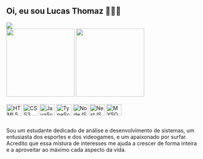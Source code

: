 
## Oi, eu sou Lucas Thomaz 🧑🏽‍💻

<div>
  <a href="https://www.linkedin.com/in/llucasthomazmcz" target="_blank"><img src="https://img.shields.io/badge/LinkedIn-0077B5?style=for-the-badge&logo=linkedin&logoColor=white" target="_blank"></a>
</div>

<div>
  <img height="180em" src="https://github-readme-stats.vercel.app/api?username=LLucasThomaz&show_icons=true&theme=dracula" />
  <img height="180em" src="https://github-readme-stats.vercel.app/api/top-langs/?username=LLucasThomaz&layout=compact&langs_count=16&theme=dracula"/>
</div>

<div style="display: inline_block"><br/>
  <img align="center" height="30" width="40" src="https://cdn.jsdelivr.net/gh/devicons/devicon/icons/html5/html5-original.svg" alt="HTML5">
  <img align="center" height="30" width="40" src="https://cdn.jsdelivr.net/gh/devicons/devicon/icons/css3/css3-original.svg" alt="CSS3">
  <img align="center" height="30" width="40" src="https://cdn.jsdelivr.net/gh/devicons/devicon/icons/javascript/javascript-original.svg" alt="JavaScript">
  <img align="center" height="30" width="40" src="https://cdn.jsdelivr.net/gh/devicons/devicon/icons/typescript/typescript-original.svg" alt="TypeScript">
  <img align="center" height="30" width="40" src="https://cdn.jsdelivr.net/gh/devicons/devicon/icons/nodejs/nodejs-original.svg" alt="NodeJS">
  <img align="center" height="30" width="40" src="https://cdn.jsdelivr.net/gh/devicons/devicon/icons/nestjs/nestjs-plain.svg" alt="NestJS">
  <img align="center" height="30" width="40" src="https://cdn.jsdelivr.net/gh/devicons/devicon/icons/mysql/mysql-original.svg" alt="MYSQL">
</div><br/>

Sou um estudante dedicado de análise e desenvolvimento de sistemas, um entusiasta dos esportes e dos videogames, e um apaixonado por surfar. Acredito que essa mistura de interesses me ajuda a crescer de forma inteira e a aproveitar ao máximo cada aspecto da vida.
